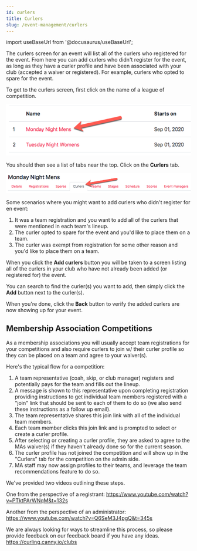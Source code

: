 ```yaml
---
id: curlers
title: Curlers
slug: /event-management/curlers
---
```

import useBaseUrl from '@docusaurus/useBaseUrl';

The curlers screen for an event will list all of the curlers who registered for the event.
From here you can add curlers who didn't register for the event, as long as they have a curler profile and have been associated with your club (accepted a waiver or registered).
For example, curlers who opted to spare for the event.

To get to the curlers screen, first click on the name of a league of competition.

![Events List](/img/docs/event-management/shared/events.png)

You should then see a list of tabs near the top.
Click on the **Curlers** tab.

![Curlers Navigation](/img/docs/event-management/curlers/navigation.png)

Some scenarios where you might want to add curlers who didn't register for en event:

1. It was a team registration and you want to add all of the curlers that were mentioned in each team's lineup.
2. The curler opted to spare for the event and you'd like to place them on a team.
3. The curler was exempt from registration for some other reason and you'd like to place them on a team.

When you click the **Add curlers** button you will be taken to a screen listing all of the curlers in your club who have not already been added (or registered for) the event.

You can search to find the curler(s) you want to add, then simply click the **Add** button next to the curler(s).

When you're done, click the **Back** button to verify the added curlers are now showing up for your event.

## Membership Association Competitions

As a membership associations you will usually accept team registrations for your competitions and also require curlers to join w/ their curler profile so they can be placed on a team and agree to your waiver(s).

Here's the typical flow for a competition:

1. A team representative (coah, skip, or club manager) registers and potentially pays for the team and fills out the lineup.
2. A message is shown to this representative upon completing registration providing instructions to get individual team members registered with a "join" link that should be sent to each of them to do so (we also send these instructions as a follow up email).
3. The team representative shares this join link with all of the individual team members.
4. Each team member clicks this join link and is prompted to select or create a curler profile.
5. After selecting or creating a curler profile, they are asked to agree to the MAs waiver(s) if they haven't already done so for the current season.
6. The curler profile has not joined the competition and will show up in the "Curlers" tab for the competition on the admin side.
7. MA staff may now assign profiles to their teams, and leverage the team recommendations feature to do so.

We've provided two videos outlining these steps.

One from the perspective of a registrant:
https://www.youtube.com/watch?v=PTktPArWNqM&t=132s

Another from the perspective of an administrator:
https://www.youtube.com/watch?v=Q6SeM3J4pgQ&t=345s


We are always looking for ways to streamline this process, so please provide feedback on our feedback board if you have any ideas.
https://curling.canny.io/clubs
